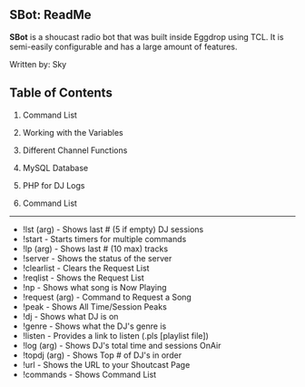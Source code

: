 ## SBot: ReadMe ##

**SBot** is a shoucast radio bot that was built inside Eggdrop using TCL. It is semi-easily configurable and has a large amount of features.

Written by: Sky

Table of Contents
-----------------

1. Command List
2. Working with the Variables
3. Different Channel Functions
4. MySQL Database
5. PHP for DJ Logs


1. Command List
-----------------

- !lst (arg) - Shows last # (5 if empty) DJ sessions
- !start - Starts timers for multiple commands
- !lp (arg) - Shows last # (10 max) tracks
- !server - Shows the status of the server
- !clearlist - Clears the Request List
- !reqlist - Shows the Request List
- !np - Shows what song is Now Playing
- !request (arg) - Command to Request a Song
- !peak - Shows All Time/Session Peaks
- !dj - Shows what DJ is on
- !genre - Shows what the DJ's genre is
- !listen - Provides a link to listen (.pls [playlist file])
- !log (arg) - Shows DJ's total time and sessions OnAir
- !topdj (arg) - Shows Top # of DJ's in order 
- !url - Shows the URL to your Shoutcast Page
- !commands - Shows Command List
